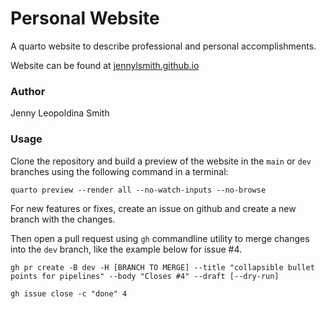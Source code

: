 # Personal Website

A quarto website to describe professional and personal accomplishments.

Website can be found at [jennylsmith.github.io](https://jennylsmith.github.io/)

### Author
Jenny Leopoldina Smith

### Usage

Clone the repository and build a preview of the website in the `main` or `dev` branches
using the following command in a terminal:

```
quarto preview --render all --no-watch-inputs --no-browse
```

For new features or fixes, create an issue on github and create a new branch with the changes.

Then open a pull request using `gh` commandline utility to merge changes into the `dev` branch, like the example below for issue #4.

```
gh pr create -B dev -H [BRANCH TO MERGE] --title "collapsible bullet points for pipelines" --body "Closes #4" --draft [--dry-run]
```

```
gh issue close -c "done" 4
```

